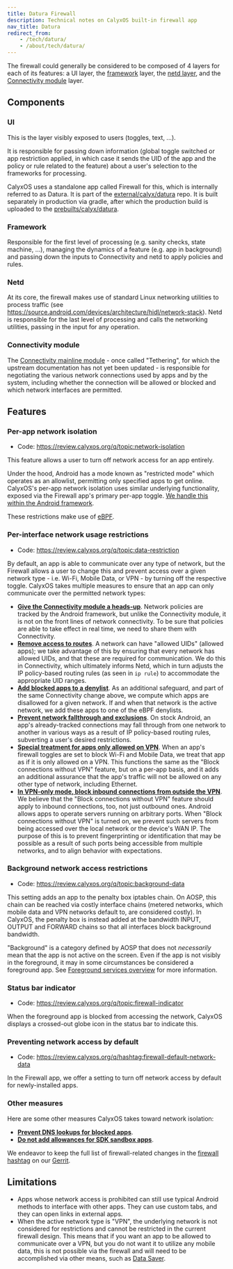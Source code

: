 ```yaml
---
title: Datura Firewall
description: Technical notes on CalyxOS built-in firewall app
nav_title: Datura
redirect_from:
    - /tech/datura/
    - /about/tech/datura/
---
```


The firewall could generally be considered to be composed of 4 layers for each of its features: a UI layer, the [framework](https://developer.android.com/guide/platform#api-framework) layer, the [netd layer](https://developer.android.com/guide/platform#native-libs), and the [Connectivity module](https://source.android.com/docs/core/ota/modular-system/tethering) layer.

## Components

### UI
This is the layer visibly exposed to users (toggles, text, ...).

It is responsible for passing down information (global toggle switched or app restriction applied, in which case it sends the UID of the app and the policy or rule related to the feature) about a user's selection to the frameworks for processing.

CalyxOS uses a standalone app called Firewall for this, which is internally referred to as Datura. It is part of the [external/calyx/datura](https://gitlab.com/CalyxOS/platform_external_calyx_datura) repo. It is built separately in production via gradle, after which the production build is uploaded to the [prebuilts/calyx/datura](https://gitlab.com/CalyxOS/platform_prebuilts_calyx_datura).

### Framework
Responsible for the first level of processing (e.g. sanity checks, state machine, ...), managing the dynamics of a feature (e.g. app in background) and passing down the inputs to Connectivity and netd to apply policies and rules.

### Netd
At its core, the firewall makes use of standard Linux networking utilities to process traffic (see <https://source.android.com/devices/architecture/hidl/network-stack>). Netd is responsible for the last level of processing and calls the networking utilities, passing in the input for any operation.

### Connectivity module
The [Connectivity mainline module](https://source.android.com/docs/core/ota/modular-system/tethering) - once called "Tethering", for which the upstream documentation has not yet been updated - is responsible for negotiating the various network connections used by apps and by the system, including whether the connection will be allowed or blocked and which network interfaces are permitted.

## Features

### Per-app network isolation
* Code: <https://review.calyxos.org/q/topic:network-isolation>

This feature allows a user to turn off network access for an app entirely.

Under the hood, Android has a mode known as "restricted mode" which operates as an allowlist, permitting only specified apps to get online. CalyxOS's per-app network isolation uses similar underlying functionality, exposed via the Firewall app's primary per-app toggle. [We handle this within the Android framework](https://review.calyxos.org/q/I5fae5389776196175eba31f646efff6771824dcc).

These restrictions make use of [eBPF](https://source.android.com/devices/tech/datausage/ebpf-traffic-monitor).

### Per-interface network usage restrictions
* Code: <https://review.calyxos.org/q/topic:data-restriction>

By default, an app is able to communicate over any type of network, but the Firewall allows a user to change this and prevent access over a given network type - i.e. Wi-Fi, Mobile Data, or VPN - by turning off the respective toggle. CalyxOS takes multiple measures to ensure that an app can only communicate over the permitted network types:
* [**Give the Connectivity module a heads-up**](https://review.calyxos.org/c/CalyxOS/platform_frameworks_base/+/29906). Network policies are tracked by the Android framework, but unlike the Connectivity module, it is not on the front lines of network connectivity. To be sure that policies are able to take effect in real time, we need to share them with Connectivity.
* [**Remove access to routes**](https://review.calyxos.org/q/I79342edbec92090cca20853ba50ea7fd48ec81c2). A network can have "allowed UIDs" (allowed apps); we take advantage of this by ensuring that every network has allowed UIDs, and that these are required for communication. We do this in Connectivity, which ultimately informs Netd, which in turn adjusts the IP policy-based routing rules (as seen in `ip rule`) to accommodate the appropriate UID ranges.
* [**Add blocked apps to a denylist**](https://review.calyxos.org/q/I79342edbec92090cca20853ba50ea7fd48ec81c2). As an additional safeguard, and part of the same Connectivity change above, we compute which apps are disallowed for a given network. If and when that network is the active network, we add these apps to one of the eBPF denylists.
* [**Prevent network fallthrough and exclusions**](https://review.calyxos.org/q/I1b89587a54c3178dcbf0a78927392bb8fb36294f). On stock Android, an app's already-tracked connections may fall through from one network to another in various ways as a result of IP policy-based routing rules, subverting a user's desired restrictions.
* [**Special treatment for apps only allowed on VPN**](https://review.calyxos.org/q/Ia76465734cf3455c1c42e4aeab392a5d62212396). When an app's firewall toggles are set to block Wi-Fi and Mobile Data, we treat that app as if it is only allowed on a VPN. This functions the same as the "Block connections without VPN" feature, but on a per-app basis, and it adds an additional assurance that the app's traffic will not be allowed on any other type of network, including Ethernet.
* [**In VPN-only mode, block inbound connections from outside the VPN**](https://review.calyxos.org/q/Id7954816566cb06bf2e9869ea98b20678835df9d). We believe that the "Block connections without VPN" feature should apply to inbound connections, too, not just outbound ones. Android allows apps to operate servers running on arbitrary ports. When "Block connections without VPN" is turned on, we prevent such servers from being accessed over the local network or the device's WAN IP. The purpose of this is to prevent fingerprinting or identification that may be possible as a result of such ports being accessible from multiple networks, and to align behavior with expectations. 


### Background network access restrictions
* Code: <https://review.calyxos.org/q/topic:background-data>

This setting adds an app to the penalty box iptables chain. On AOSP, this chain can be reached via costly interface chains (metered networks, which mobile data and VPN networks default to, are considered costly). In CalyxOS, the penalty box is instead added at the bandwidth INPUT, OUTPUT and FORWARD chains so that all interfaces block background bandwidth.

"Background" is a category defined by AOSP that does not *necessarily* mean that the app is not active on the screen. Even if the app is not visibly in the foreground, it may in some circumstances be considered a foreground app. See [Foreground services overview](https://developer.android.com/develop/background-work/services/fgs) for more information.

### Status bar indicator
* Code: <https://review.calyxos.org/q/topic:firewall-indicator>

When the foreground app is blocked from accessing the network, CalyxOS displays a crossed-out globe icon in the status bar to indicate this.

### Preventing network access by default
* Code: <https://review.calyxos.org/q/hashtag:firewall-default-network-data>

In the Firewall app, we offer a setting to turn off network access by default for newly-installed apps.

### Other measures
Here are some other measures CalyxOS takes toward network isolation:
* [**Prevent DNS lookups for blocked apps**](https://review.calyxos.org/q/I912a4a2ee78a29ca8b7d8ff85e5ad7cf617c31a5).
* [**Do not add allowances for SDK sandbox apps**](https://review.calyxos.org/q/hashtag:sdksandbox).

We endeavor to keep the full list of firewall-related changes in the [firewall hashtag](https://review.calyxos.org/q/hashtag:firewall) on our [Gerrit](https://review.calyxos.org).

## Limitations
* Apps whose network access is prohibited can still use typical Android methods to interface with other apps. They can use custom tabs, and they can open links in external apps.
* When the active network type is "VPN", the underlying network is not considered for restrictions and cannot be restricted in the current firewall design. This means that if you want an app to be allowed to communicate over a VPN, but you do not want it to utilize any mobile data, this is not possible via the firewall and will need to be accomplished via other means, such as [Data Saver](https://support.google.com/pixelphone/answer/7055392).
